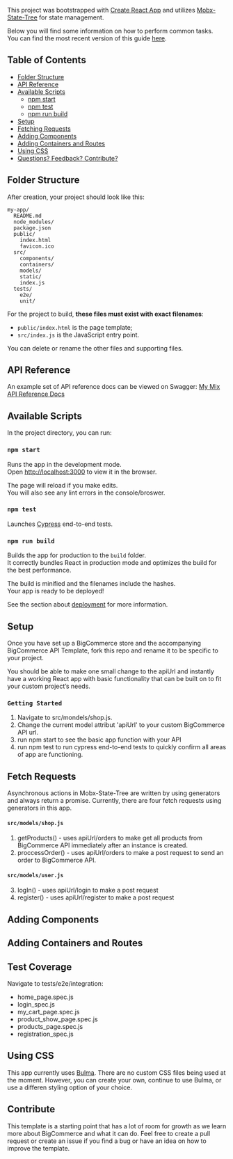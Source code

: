This project was bootstrapped with [Create React App](https://github.com/facebookincubator/create-react-app) and utilizes [Mobx-State-Tree](https://github.com/mobxjs/mobx-state-tree) for state management.

Below you will find some information on how to perform common tasks.<br/>
You can find the most recent version of this guide [here](https://github.com/facebookincubator/create-react-app/blob/master/packages/react-scripts/template/README.md).

## Table of Contents

- [Folder Structure](#folder-structure)
- [API Reference](#api-reference)
- [Available Scripts](#available-scripts)
  - [npm start](#npm-start)
  - [npm test](#npm-test)
  - [npm run build](#npm-run-build)
- [Setup](#setup)
- [Fetching Requests](#fetching-requests)
- [Adding Components](#adding-components)
- [Adding Containers and Routes](#adding-containers-and-routes)
- [Using CSS](#using-css)
- [Questions? Feedback? Contribute?](#contribute)


## Folder Structure

After creation, your project should look like this:

```
my-app/
  README.md
  node_modules/
  package.json
  public/
    index.html
    favicon.ico
  src/
    components/
    containers/
    models/
    static/
    index.js
  tests/
    e2e/
    unit/  
```

For the project to build, **these files must exist with exact filenames**:

* `public/index.html` is the page template;
* `src/index.js` is the JavaScript entry point.

You can delete or rename the other files and supporting files.

## API Reference
An example set of API reference docs can be viewed on Swagger: 
[My Mix API Reference Docs](https://my-mix-api.herokuapp.com/api-docs/)


## Available Scripts

In the project directory, you can run:

### `npm start`

Runs the app in the development mode.<br>
Open [http://localhost:3000](http://localhost:3000) to view it in the browser.

The page will reload if you make edits.<br>
You will also see any lint errors in the console/broswer.

### `npm test`

Launches [Cypress](https://docs.cypress.io/guides/overview/why-cypress.html#In-a-Nutshell) end-to-end tests.


### `npm run build`

Builds the app for production to the `build` folder.<br>
It correctly bundles React in production mode and optimizes the build for the best performance.

The build is minified and the filenames include the hashes.<br>
Your app is ready to be deployed!

See the section about [deployment](#deployment) for more information.

## Setup
Once you have set up a BigCommerce store and the accompanying BigCommerce API Template, fork this repo and rename it to be specific to your project.  

You should be able to make one small change to the apiUrl and instantly have a working React app with basic functionality that can be built on to fit your custom project’s needs. 

### `Getting Started`
1. Navigate to src/mondels/shop.js.
2. Change the current model attribut 'apiUrl' to your custom BigCommerce API url. 
3. run npm start to see the basic app function with your API
4. run npm test to run cypress end-to-end tests to quickly confirm all areas of app are functioning.

## Fetch Requests
Asynchronous actions in Mobx-State-Tree are written by using generators and always return a promise. Currently, there are four fetch requests using generators in this app.

#### `src/models/shop.js`
1. getProducts() - uses apiUrl/orders to make get all products from BigCommerce API immediately after an instance is created.
2. proccessOrder() - uses apiUrl/orders to make a post request to send an order to BigCommerce API.
#### `src/models/user.js`
3. logIn() - uses apiUrl/login to make a post request
4. register() - uses apiUrl/register to make a post request

## Adding Components
## Adding Containers and Routes
## Test Coverage
Navigate to tests/e2e/integration:
- home_page.spec.js
- login_spec.js
- my_cart_page.spec.js
- product_show_page.spec.js
- products_page.spec.js
- registration_spec.js

## Using CSS
This app currently uses [Bulma](https://bulma.io/documentation/).  There are no custom CSS files being used at the moment.  However, you can create your own, continue to use Bulma, or use a differen styling option of your choice. 

## Contribute
This template is a starting point that has a lot of room for growth as we learn more about BigCommerce and what it can do. Feel free to create a pull request or create an issue if you find a bug or have an idea on how to improve the template.


